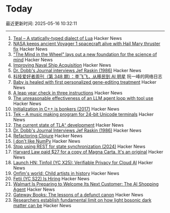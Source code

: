 # Today

最近更新时间: 2025-05-16 10:32:11

--- 
1. [Teal – A statically-typed dialect of Lua](https://teal-language.org/) Hacker News
2. [NASA keeps ancient Voyager 1 spacecraft alive with Hail Mary thruster fix](https://www.theregister.com/2025/05/15/voyager_1_survives_with_thruster_fix/) Hacker News
3. ["The Mind in the Wheel" lays out a new foundation for the science of mind](https://www.experimental-history.com/p/new-paradigm-for-psychology-just) Hacker News
4. [Improving Naval Ship Acquisition](https://www.construction-physics.com/p/fixing-naval-ship-acquisition) Hacker News
5. [Dr. Dobb's Journal interviews Jef Raskin (1986)](https://computeradsfromthepast.substack.com/p/dr-dobbs-journal-interviews-jef-raskin) Hacker News
6. [科技爱好者周刊（第 348 期）：李飞飞，从移民到 AI 明星](http://www.ruanyifeng.com/blog/2025/05/weekly-issue-348.html) 阮一峰的网络日志
7. [Baby is healed with first personalized gene-editing treatment](https://www.nytimes.com/2025/05/15/health/gene-editing-personalized-rare-disorders.html) Hacker News
8. [A leap year check in three instructions](https://hueffner.de/falk/blog/a-leap-year-check-in-three-instructions.html) Hacker News
9. [The unreasonable effectiveness of an LLM agent loop with tool use](https://sketch.dev/blog/agent-loop) Hacker News
10. [Initialization in C++ is bonkers (2017)](https://blog.tartanllama.xyz/initialization-is-bonkers/) Hacker News
11. [Tek – A music making program for 24-bit Unicode terminals](https://codeberg.org/unspeaker/tek) Hacker News
12. [The current state of TLA⁺ development](https://ahelwer.ca/post/2025-05-15-tla-dev-status/) Hacker News
13. [Dr. Dobb's Journal Interviews Jef Raskin (1986)](https://computeradsfromthepast.substack.com/p/dr-dobbs-journal-interviews-jef-raskin) Hacker News
14. [Refactoring Clojure](https://www.orsolabs.com/post/refactoring-clojure-1/) Hacker News
15. [I don't like NumPy](https://dynomight.net/numpy/) Hacker News
16. [Stop using REST for state synchronization (2024)](https://www.mbid.me/posts/stop-using-rest-for-state-synchronization/) Hacker News
17. [Harvard Law paid $27 for a copy of Magna Carta. It's an original](https://www.nytimes.com/2025/05/15/world/europe/harvard-law-magna-carta-original.html) Hacker News
18. [Launch HN: Tinfoil (YC X25): Verifiable Privacy for Cloud AI](https://news.ycombinator.com/item?id=43996555) Hacker News
19. [Onfim's world: Child artists in history](https://resobscura.substack.com/p/onfims-world-medieval-child-artists) Hacker News
20. [Fetii (YC S22) Is Hiring](https://www.ycombinator.com/companies/fetii/jobs/QDjleWs-senior-operations-manager-fetii) Hacker News
21. [Walmart Is Preparing to Welcome Its Next Customer: The AI Shopping Agent](https://www.wsj.com/articles/walmart-is-preparing-to-welcome-its-next-customer-the-ai-shopping-agent-6659ef18) Hacker News
22. [Gateway Books: The lessons of a defunct canon](https://thepointmag.com/examined-life/gateway-books/) Hacker News
23. [Researchers establish fundamental limit on how light bosonic dark matter can be](https://phys.org/news/2025-05-fundamental-limit-bosonic-dark.html) Hacker News
